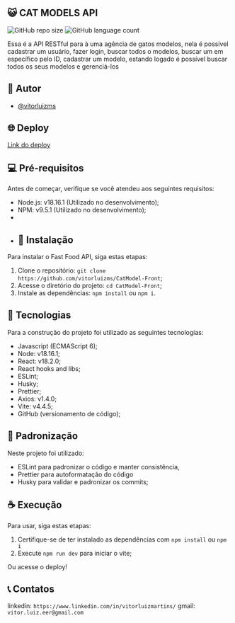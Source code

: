 ## 😺 CAT MODELS API

![GitHub repo size](https://img.shields.io/github/repo-size/vitorluizms/CatModel-Front?style=for-the-badge)
![GitHub language count](https://img.shields.io/github/languages/count/vitorluizms/CatModel-Front?style=for-the-badge)

Essa é a API RESTful para à uma agência de gatos modelos, nela é possível cadastrar um usuário, fazer login, buscar todos o modelos, buscar um em específico pelo ID, cadastrar um modelo, estando logado é possível buscar todos os seus modelos e gerenciá-los

## 👤 Autor

- [@vitorluizms](https://www.github.com/vitorluizms)

## 🌐 Deploy

[Link do deploy](https://cat-model.vercel.app)

## 💻 Pré-requisitos

Antes de começar, verifique se você atendeu aos seguintes requisitos:

- Node.js: v18.16.1 (Utilizado no desenvolvimento);
- NPM: v9.5.1 (Utilizado no desenvolvimento);
-
- ## 🚀 Instalação

Para instalar o Fast Food API, siga estas etapas:

1. Clone o repositório: `git clone https://github.com/vitorluizms/CatModel-Front`;
2. Acesse o diretório do projeto: `cd CatModel-Front`;
3. Instale as dependências: `npm install` ou `npm i`.

## 🔧 Tecnologias

Para a construção do projeto foi utilizado as seguintes tecnologias:

- Javascript (ECMAScript 6);
- Node: v18.16.1;
- React: v18.2.0;
- React hooks and libs;
- ESLint;
- Husky;
- Prettier;
- Axios: v1.4.0;
- Vite: v4.4.5;
- GitHub (versionamento de código);

## 📏 Padronização

Neste projeto foi utilizado:

- ESLint para padronizar o código e manter consistência,
- Prettier para autoformatação do código
- Husky para validar e padronizar os commits;

## ☕ Execução

Para usar, siga estas etapas:

1. Certifique-se de ter instalado as dependências com `npm install` ou `npm i`
2. Execute `npm run dev` para iniciar o vite;

Ou acesse o deploy!

## 📞 Contatos

linkedin: `https://www.linkedin.com/in/vitorluizmartins/`
gmail: `vitor.luiz.eer@gmail.com`
